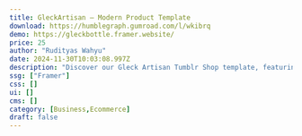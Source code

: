 ```yaml
---
title: GleckArtisan — Modern Product Template
download: https://humblegraph.gumroad.com/l/wkibrq
demo: https://gleckbottle.framer.website/
price: 25
author: "Rudityas Wahyu"
date: 2024-11-30T10:03:08.997Z
description: "Discover our Gleck Artisan Tumblr Shop template, featuring five thoughtfully designed pages to showcase your artisan creations. Each page presents a unique platform to exhibit your craftsmanship and engage your audience."
ssg: ["Framer"]
css: []
ui: []
cms: []
category: [Business,Ecommerce]
draft: false
---
```

